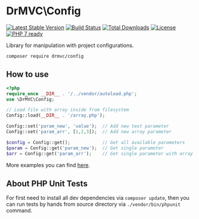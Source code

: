 # DrMVC\Config

[![Latest Stable Version](https://poser.pugx.org/drmvc/config/v/stable)](https://packagist.org/packages/drmvc/config)
[![Build Status](https://travis-ci.org/drmvc/config.svg?branch=master)](https://travis-ci.org/drmvc/config)
[![Total Downloads](https://poser.pugx.org/drmvc/config/downloads)](https://packagist.org/packages/drmvc/config)
[![License](https://poser.pugx.org/drmvc/config/license)](https://packagist.org/packages/drmvc/config)
[![PHP 7 ready](https://php7ready.timesplinter.ch/drmvc/config/master/badge.svg)](https://travis-ci.org/drmvc/config)

Library for manipulation with project configurations.

    composer require drmvc/config

## How to use

```php
<?php
require_once __DIR__ . '/../vendor/autoload.php';
use \DrMVC\Config;

// Load file with array inside from filesystem
Config::load(__DIR__ . '/array.php');

Config::set('param_new', 'value');  // Add new text parameter
Config::set('param_arr', [1,2,3]);  // Add new array parameter

$config = Config::get();            // Get all available parameters
$param = Config::get('param_new');  // Get single parameter
$arr = Config::get('param_arr');    // Get single parameter with array
```

More examples you can find [here](extra).

## About PHP Unit Tests

For first need to install all dev dependencies via `composer update`,
then you can run tests by hands from source directory via
`./vendor/bin/phpunit` command.
